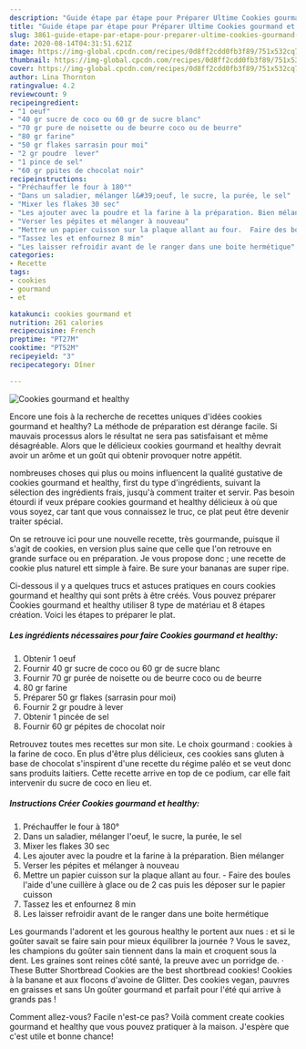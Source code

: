 ```yaml
---
description: "Guide étape par étape pour Préparer Ultime Cookies gourmand et healthy"
title: "Guide étape par étape pour Préparer Ultime Cookies gourmand et healthy"
slug: 3861-guide-etape-par-etape-pour-preparer-ultime-cookies-gourmand-et-healthy
date: 2020-08-14T04:31:51.621Z
image: https://img-global.cpcdn.com/recipes/0d8ff2cdd0fb3f89/751x532cq70/cookies-gourmand-et-healthy-photo-principale-de-la-recette.jpg
thumbnail: https://img-global.cpcdn.com/recipes/0d8ff2cdd0fb3f89/751x532cq70/cookies-gourmand-et-healthy-photo-principale-de-la-recette.jpg
cover: https://img-global.cpcdn.com/recipes/0d8ff2cdd0fb3f89/751x532cq70/cookies-gourmand-et-healthy-photo-principale-de-la-recette.jpg
author: Lina Thornton
ratingvalue: 4.2
reviewcount: 9
recipeingredient:
- "1 oeuf"
- "40 gr sucre de coco ou 60 gr de sucre blanc"
- "70 gr pure de noisette ou de beurre coco ou de beurre"
- "80 gr farine"
- "50 gr flakes sarrasin pour moi"
- "2 gr poudre  lever"
- "1 pince de sel"
- "60 gr ppites de chocolat noir"
recipeinstructions:
- "Préchauffer le four à 180°"
- "Dans un saladier, mélanger l&#39;oeuf, le sucre, la purée, le sel"
- "Mixer les flakes 30 sec"
- "Les ajouter avec la poudre et la farine à la préparation. Bien mélanger"
- "Verser les pépites et mélanger à nouveau"
- "Mettre un papier cuisson sur la plaque allant au four.  Faire des boules l&#39;aide d&#39;une cuillère à glace ou de 2 cas puis les déposer sur le papier cuisson"
- "Tassez les et enfournez 8 min"
- "Les laisser refroidir avant de le ranger dans une boite hermétique"
categories:
- Recette
tags:
- cookies
- gourmand
- et

katakunci: cookies gourmand et 
nutrition: 261 calories
recipecuisine: French
preptime: "PT27M"
cooktime: "PT52M"
recipeyield: "3"
recipecategory: Dîner

---
```



![Cookies gourmand et healthy](https://img-global.cpcdn.com/recipes/0d8ff2cdd0fb3f89/751x532cq70/cookies-gourmand-et-healthy-photo-principale-de-la-recette.jpg)

Encore une fois à la recherche de recettes uniques d'idées cookies gourmand et healthy? La méthode de préparation est dérange facile. Si mauvais processus alors le résultat ne sera pas satisfaisant et même désagréable. Alors que le délicieux cookies gourmand et healthy devrait avoir un arôme et un goût qui obtenir provoquer notre appétit.

nombreuses choses qui plus ou moins influencent la qualité gustative de cookies gourmand et healthy, first du type d'ingrédients, suivant la sélection des ingrédients frais, jusqu'à comment traiter et servir. Pas besoin étourdi if veux prépare cookies gourmand et healthy délicieux à où que vous soyez, car tant que vous connaissez le truc, ce plat peut être devenir traiter spécial.

On se retrouve ici pour une nouvelle recette, très gourmande, puisque il s&#39;agit de cookies, en version plus saine que celle que l&#39;on retrouve en grande surface ou en préparation. Je vous propose donc ; une recette de cookie plus naturel ett simple à faire. Be sure your bananas are super ripe.


Ci-dessous il y a quelques trucs et astuces pratiques en cours cookies gourmand et healthy qui sont prêts à être créés. Vous pouvez préparer Cookies gourmand et healthy utiliser 8 type de matériau et 8 étapes création. Voici les étapes to préparer le plat.

<!--inarticleads1-->

##### Les ingrédients nécessaires pour faire Cookies gourmand et healthy:

1. Obtenir 1 oeuf
1. Fournir 40 gr sucre de coco ou 60 gr de sucre blanc
1. Fournir 70 gr purée de noisette ou de beurre coco ou de beurre
1.  80 gr farine
1. Préparer 50 gr flakes (sarrasin pour moi)
1. Fournir 2 gr poudre à lever
1. Obtenir 1 pincée de sel
1. Fournir 60 gr pépites de chocolat noir


Retrouvez toutes mes recettes sur mon site. Le choix gourmand : cookies à la farine de coco. En plus d&#39;être plus délicieux, ces cookies sans gluten à base de chocolat s&#39;inspirent d&#39;une recette du régime paléo et se veut donc sans produits laitiers. Cette recette arrive en top de ce podium, car elle fait intervenir du sucre de coco en lieu et. 

<!--inarticleads2-->

##### Instructions Créer Cookies gourmand et healthy:

1. Préchauffer le four à 180°
1. Dans un saladier, mélanger l&#39;oeuf, le sucre, la purée, le sel
1. Mixer les flakes 30 sec
1. Les ajouter avec la poudre et la farine à la préparation. Bien mélanger
1. Verser les pépites et mélanger à nouveau
1. Mettre un papier cuisson sur la plaque allant au four.  - Faire des boules l&#39;aide d&#39;une cuillère à glace ou de 2 cas puis les déposer sur le papier cuisson
1. Tassez les et enfournez 8 min
1. Les laisser refroidir avant de le ranger dans une boite hermétique


Les gourmands l&#39;adorent et les gourous healthy le portent aux nues : et si le goûter savait se faire sain pour mieux équilibrer la journée ? Vous le savez, les champions du goûter sain tiennent dans la main et croquent sous la dent. Les graines sont reines côté santé, la preuve avec un porridge de. · These Butter Shortbread Cookies are the best shortbread cookies! Cookies à la banane et aux flocons d&#39;avoine de Glitter. Des cookies vegan, pauvres en graisses et sans Un goûter gourmand et parfait pour l&#39;été qui arrive à grands pas ! 


Comment allez-vous? Facile n'est-ce pas? Voilà comment create cookies gourmand et healthy que vous pouvez pratiquer à la maison. J'espère que c'est utile et bonne chance!
